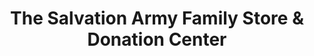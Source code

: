 ---
title: "The Salvation Army Family Store & Donation Center"
url: /dekalb/the-salvation-army-family-store-and-donation-center/
shop: charity
---